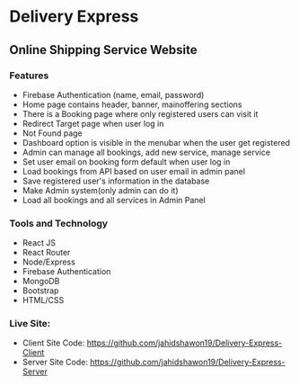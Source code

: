 
# Delivery Express
## Online Shipping Service Website

### Features

- Firebase Authentication (name, email, password)
- Home page contains header, banner, mainoffering sections 
- There is a Booking page where only registered users can visit it 
- Redirect Target page when user log in 
- Not Found page 
- Dashboard option is visible in the menubar when the user get registered 
- Admin can manage all bookings, add new service, manage service 
- Set user email on booking form default when user log in 
- Load bookings from API based on user email in admin panel 
- Save registered user's information in the database 
- Make Admin system(only admin can do it) 
- Load all bookings and all services in Admin Panel 


### Tools and Technology
   
- React JS 
- React Router 
- Node/Express 
- Firebase Authentication 
- MongoDB 
- Bootstrap 
- HTML/CSS 


### Live Site:
- Client Site Code: https://github.com/jahidshawon19/Delivery-Express-Client
- Server Site Code: https://github.com/jahidshawon19/Delivery-Express-Server